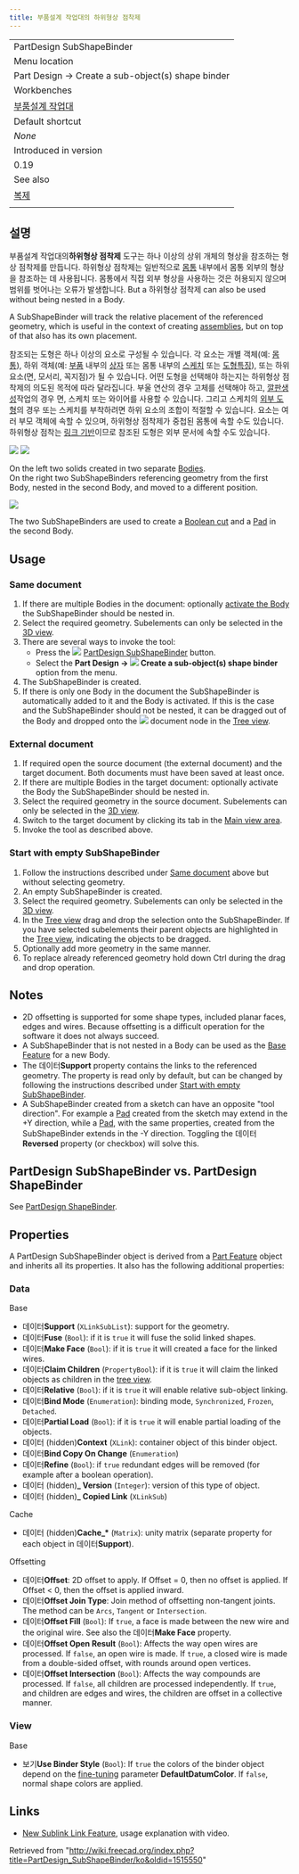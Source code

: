 ```yaml
---
title: 부품설계 작업대의 하위형상 점착제
---
```

|  |
| --- |
| PartDesign SubShapeBinder |
| Menu location |
| Part Design → Create a sub-object(s) shape binder |
| Workbenches |
| [부품설계 작업대](/PartDesign_Workbench/ko "PartDesign Workbench/ko") |
| Default shortcut |
| *None* |
| Introduced in version |
| 0.19 |
| See also |
| [복제](/index.php?title=PartDesign_Clone/ko&action=edit&redlink=1 "PartDesign Clone/ko (page does not exist)") |
|  |

## 설명

부품설계 작업대의**하위형상 점착제** 도구는 하나 이상의 상위 개체의 형상을 참조하는 형상 점착제를 만듭니다. 하위형상 점착제는 일반적으로 [몸통](/PartDesign_Body/ko "PartDesign Body/ko") 내부에서 몸통 외부의 형상을 참조하는 데 사용됩니다. 몸통에서 직접 외부 형상을 사용하는 것은 허용되지 않으며 범위를 벗어나는 오류가 발생합니다. But a 하위형상 점착제 can also be used without being nested in a Body.

A SubShapeBinder will track the relative placement of the referenced geometry, which is useful in the context of creating [assemblies](/Assembly "Assembly"), but on top of that also has its own placement.

참조되는 도형은 하나 이상의 요소로 구성될 수 있습니다. 각 요소는 개별 객체(예: [몸통](/PartDesign_Body/ko "PartDesign Body/ko")), 하위 객체(예: [부품](/Std_Part/ko "Std Part/ko") 내부의 [상자](/Part_Box/ko "Part Box/ko") 또는 몸통 내부의 [스케치](/PartDesign_NewSketch/ko "PartDesign NewSketch/ko") 또는 [도형특징](/PartDesign_Feature/ko "PartDesign Feature/ko")), 또는 하위 요소(면, 모서리, 꼭지점)가 될 수 있습니다. 어떤 도형을 선택해야 하는지는 하위형상 점착제의 의도된 목적에 따라 달라집니다. 부울 연산의 경우 고체를 선택해야 하고, [깔판생성](/index.php?title=PartDesign_Pad/ko&action=edit&redlink=1 "PartDesign Pad/ko (page does not exist)")작업의 경우 면, 스케치 또는 와이어를 사용할 수 있습니다. 그리고 스케치의 [외부 도형](/index.php?title=Sketcher_External/ko&action=edit&redlink=1 "Sketcher External/ko (page does not exist)")의 경우 또는 스케치를 부착하려면 하위 요소의 조합이 적절할 수 있습니다. 요소는 여러 부모 객체에 속할 수 있으며, 하위형상 점착제가 중첩된 몸통에 속할 수도 있습니다. 하위형상 점착는 [링크 기반](/index.php?title=Std_LinkMake/ko&action=edit&redlink=1 "Std LinkMake/ko (page does not exist)")이므로 참조된 도형은 외부 문서에 속할 수도 있습니다.

![](/images/PartDesign_SubShapeBinder_example_1.png) ![](/images/PartDesign_SubShapeBinder_example_2.png)

On the left two solids created in two separate [Bodies](/PartDesign_Body "PartDesign Body").  
On the right two SubShapeBinders referencing geometry from the first Body, nested in the second Body, and moved to a different position.

![](/images/PartDesign_SubShapeBinder_example_3.png)

The two SubShapeBinders are used to create a [Boolean cut](/PartDesign_Boolean "PartDesign Boolean") and a [Pad](/PartDesign_Pad "PartDesign Pad") in the second Body.

## Usage

### Same document

1. If there are multiple Bodies in the document: optionally [activate the Body](/PartDesign_Body#Active_status "PartDesign Body") the SubShapeBinder should be nested in.
2. Select the required geometry. Subelements can only be selected in the [3D view](/3D_view "3D view").
3. There are several ways to invoke the tool:
   * Press the ![](/images/PartDesign_SubShapeBinder.svg) [PartDesign SubShapeBinder](/PartDesign_SubShapeBinder "PartDesign SubShapeBinder") button.
   * Select the **Part Design → ![](/images/PartDesign_SubShapeBinder.svg) Create a sub-object(s) shape binder** option from the menu.
4. The SubShapeBinder is created.
5. If there is only one Body in the document the SubShapeBinder is automatically added to it and the Body is activated. If this is the case and the SubShapeBinder should not be nested, it can be dragged out of the Body and dropped onto the ![](/images/Document.svg) document node in the [Tree view](/Tree_view "Tree view").

### External document

1. If required open the source document (the external document) and the target document. Both documents must have been saved at least once.
2. If there are multiple Bodies in the target document: optionally activate the Body the SubShapeBinder should be nested in.
3. Select the required geometry in the source document. Subelements can only be selected in the [3D view](/3D_view "3D view").
4. Switch to the target document by clicking its tab in the [Main view area](/Main_view_area "Main view area").
5. Invoke the tool as described above.

### Start with empty SubShapeBinder

1. Follow the instructions described under [Same document](#Same_document) above but without selecting geometry.
2. An empty SubShapeBinder is created.
3. Select the required geometry. Subelements can only be selected in the [3D view](/3D_view "3D view").
4. In the [Tree view](/Tree_view "Tree view") drag and drop the selection onto the SubShapeBinder. If you have selected subelements their parent objects are highlighted in the [Tree view](/Tree_view "Tree view"), indicating the objects to be dragged.
5. Optionally add more geometry in the same manner.
6. To replace already referenced geometry hold down Ctrl during the drag and drop operation.

## Notes

* 2D offsetting is supported for some shape types, included planar faces, edges and wires. Because offsetting is a difficult operation for the software it does not always succeed.
* A SubShapeBinder that is not nested in a Body can be used as the [Base Feature](/PartDesign_Body#Base_Feature "PartDesign Body") for a new Body.
* The 데이터**Support** property contains the links to the referenced geometry. The property is read only by default, but can be changed by following the instructions described under [Start with empty SubShapeBinder](#Start_with_empty_SubShapeBinder).
* A SubShapeBinder created from a sketch can have an opposite "tool direction". For example a [Pad](/PartDesign_Pad "PartDesign Pad") created from the sketch may extend in the +Y direction, while a [Pad](/PartDesign_Pad "PartDesign Pad"), with the same properties, created from the SubShapeBinder extends in the -Y direction. Toggling the 데이터**Reversed** property (or checkbox) will solve this.

## PartDesign SubShapeBinder vs. PartDesign ShapeBinder

See [PartDesign ShapeBinder](/PartDesign_ShapeBinder#PartDesign_SubShapeBinder_vs._PartDesign_ShapeBinder "PartDesign ShapeBinder").

## Properties

A PartDesign SubShapeBinder object is derived from a [Part Feature](/Part_Feature "Part Feature") object and inherits all its properties. It also has the following additional properties:

### Data

Base

* 데이터**Support** (`XLinkSubList`): support for the geometry.
* 데이터**Fuse** (`Bool`): if it is `true` it will fuse the solid linked shapes.
* 데이터**Make Face** (`Bool`): if it is `true` it will created a face for the linked wires.
* 데이터**Claim Children** (`PropertyBool`): if it is `true` it will claim the linked objects as children in the [tree view](/Tree_view "Tree view").
* 데이터**Relative** (`Bool`): if it is `true` it will enable relative sub-object linking.
* 데이터**Bind Mode** (`Enumeration`): binding mode, `Synchronized`, `Frozen`, `Detached`.
* 데이터**Partial Load** (`Bool`): if it is `true` it will enable partial loading of the objects.
* 데이터 (hidden)**Context** (`XLink`): container object of this binder object.
* 데이터**Bind Copy On Change** (`Enumeration`)
* 데이터**Refine** (`Bool`): if `true` redundant edges will be removed (for example after a boolean operation).
* 데이터 (hidden)**\_ Version** (`Integer`): version of this type of object.
* 데이터 (hidden)**\_ Copied Link** (`XLinkSub`)

Cache

* 데이터 (hidden)**Cache\_\*** (`Matrix`): unity matrix (separate property for each object in 데이터**Support**).

Offsetting

* 데이터**Offset**: 2D offset to apply. If Offset = 0, then no offset is applied. If Offset < 0, then the offset is applied inward.
* 데이터**Offset Join Type**: Join method of offsetting non-tangent joints. The method can be `Arcs`, `Tangent` or `Intersection`.
* 데이터**Offset Fill** (`Bool`): If `true`, a face is made between the new wire and the original wire. See also the 데이터**Make Face** property.
* 데이터**Offset Open Result** (`Bool`): Affects the way open wires are processed. If `false`, an open wire is made. If `true`, a closed wire is made from a double-sided offset, with rounds around open vertices.
* 데이터**Offset Intersection** (`Bool`): Affects the way compounds are processed. If `false`, all children are processed independently. If `true`, and children are edges and wires, the children are offset in a collective manner.

### View

Base

* 보기**Use Binder Style** (`Bool`): If `true` the colors of the binder object depend on the [fine-tuning](/Fine-tuning#PartDesign_Workbench "Fine-tuning") parameter **DefaultDatumColor**. If `false`, normal shape colors are applied.

## Links

* [New Sublink Link Feature](https://forum.freecadweb.org/viewtopic.php?t=41450), usage explanation with video.

Retrieved from "<http://wiki.freecad.org/index.php?title=PartDesign_SubShapeBinder/ko&oldid=1515550>"